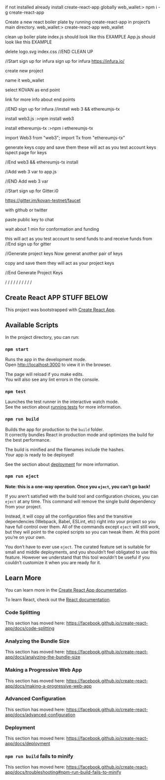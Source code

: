if not installed already install create-react-app globally
web_wallet:> npm i -g create-react-app

Create a new react boiler plate by running create-react-app in project’s main directory.
web_wallet:> create-react-app web_wallet

clean up boiler plate
index.js should look like this EXAMPLE
App.js should look like this EXAMPLE

delete
logo.svg
index.css
//END CLEAN UP

//Start sign up for infura
sign up for infura
https://infura.io/

create new project

name it web_wallet

select KOVAN as end point

link for more info about end points

//END sign up for infura
//install web 3 && ethereumjs-tx

install web3.js
:>npm install web3

install ethereumjs-tx
:>npm i ethereumjs-tx

import Web3 from "web3";
import Tx from "ethereumjs-tx"

generate keys copy and save them
these will act as you test account keys
ispect page for keys

//End web3 && ethereumjs-tx install

//Add web 3 var to app.js

//END Add web 3 var

//Start sign up for Gitter.i0

https://gitter.im/kovan-testnet/faucet

with github or twitter

paste public key to chat

wait about 1 min for conformation and funding

this will act as you test account to send funds to
and receive funds from
//End sign up for gitter

//Generate project keys
Now generat another pair of keys

copy and save them they will act as your project keys

//End Generate Project Keys

/
/
/
/
/
/
/
/
/
/

## Create React APP STUFF BELOW

This project was bootstrapped with [Create React App](https://github.com/facebook/create-react-app).

## Available Scripts

In the project directory, you can run:

### `npm start`

Runs the app in the development mode.<br>
Open [http://localhost:3000](http://localhost:3000) to view it in the browser.

The page will reload if you make edits.<br>
You will also see any lint errors in the console.

### `npm test`

Launches the test runner in the interactive watch mode.<br>
See the section about [running tests](https://facebook.github.io/create-react-app/docs/running-tests) for more information.

### `npm run build`

Builds the app for production to the `build` folder.<br>
It correctly bundles React in production mode and optimizes the build for the best performance.

The build is minified and the filenames include the hashes.<br>
Your app is ready to be deployed!

See the section about [deployment](https://facebook.github.io/create-react-app/docs/deployment) for more information.

### `npm run eject`

**Note: this is a one-way operation. Once you `eject`, you can’t go back!**

If you aren’t satisfied with the build tool and configuration choices, you can `eject` at any time. This command will remove the single build dependency from your project.

Instead, it will copy all the configuration files and the transitive dependencies (Webpack, Babel, ESLint, etc) right into your project so you have full control over them. All of the commands except `eject` will still work, but they will point to the copied scripts so you can tweak them. At this point you’re on your own.

You don’t have to ever use `eject`. The curated feature set is suitable for small and middle deployments, and you shouldn’t feel obligated to use this feature. However we understand that this tool wouldn’t be useful if you couldn’t customize it when you are ready for it.

## Learn More

You can learn more in the [Create React App documentation](https://facebook.github.io/create-react-app/docs/getting-started).

To learn React, check out the [React documentation](https://reactjs.org/).

### Code Splitting

This section has moved here: https://facebook.github.io/create-react-app/docs/code-splitting

### Analyzing the Bundle Size

This section has moved here: https://facebook.github.io/create-react-app/docs/analyzing-the-bundle-size

### Making a Progressive Web App

This section has moved here: https://facebook.github.io/create-react-app/docs/making-a-progressive-web-app

### Advanced Configuration

This section has moved here: https://facebook.github.io/create-react-app/docs/advanced-configuration

### Deployment

This section has moved here: https://facebook.github.io/create-react-app/docs/deployment

### `npm run build` fails to minify

This section has moved here: https://facebook.github.io/create-react-app/docs/troubleshooting#npm-run-build-fails-to-minify
